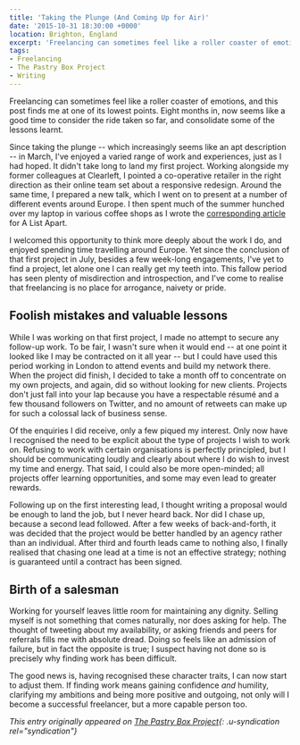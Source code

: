 ```yaml
---
title: 'Taking the Plunge (And Coming Up for Air)'
date: '2015-10-31 18:30:00 +0000'
location: Brighton, England
excerpt: 'Freelancing can sometimes feel like a roller coaster of emotions, and this post finds me at one of its lowest points. Eight months in, now seems like a good time to consider the ride taken so far, and consolidate some of the lessons learnt.'
tags:
- Freelancing
- The Pastry Box Project
- Writing
---
```

Freelancing can sometimes feel like a roller coaster of emotions, and this post finds me at one of its lowest points. Eight months in, now seems like a good time to consider the ride taken so far, and consolidate some of the lessons learnt.

Since taking the plunge -- which increasingly seems like an apt description -- in March, I've enjoyed a varied range of work and experiences, just as I had hoped. It didn't take long to land my first project. Working alongside my former colleagues at Clearleft, I pointed a co-operative retailer in the right direction as their online team set about a responsive redesign. Around the same time, I prepared a new talk, which I went on to present at a number of different events around Europe. I then spent much of the summer hunched over my laptop in various coffee shops as I wrote the [corresponding article][1] for A List Apart.

I welcomed this opportunity to think more deeply about the work I do, and enjoyed spending time travelling around Europe. Yet since the conclusion of that first project in July, besides a few week-long engagements, I've yet to find a project, let alone one I can really get my teeth into. This fallow period has seen plenty of misdirection and introspection, and I've come to realise that freelancing is no place for arrogance, naivety or pride.

## Foolish mistakes and valuable lessons

While I was working on that first project, I made no attempt to secure any follow-up work. To be fair, I wasn't sure when it would end -- at one point it looked like I may be contracted on it all year -- but I could have used this period working in London to attend events and build my network there. When the project did finish, I decided to take a month off to concentrate on my own projects, and again, did so without looking for new clients. Projects don't just fall into your lap because you have a respectable résumé and a few thousand followers on Twitter, and no amount of retweets can make up for such a colossal lack of business sense.

Of the enquiries I did receive, only a few piqued my interest. Only now have I recognised the need to be explicit about the type of projects I wish to work on. Refusing to work with certain organisations is perfectly principled, but I should be communicating loudly and clearly about where I do wish to invest my time and energy. That said, I could also be more open-minded; all projects offer learning opportunities, and some may even lead to greater rewards.

Following up on the first interesting lead, I thought writing a proposal would be enough to land the job, but I never heard back. Nor did I chase up, because a second lead followed. After a few weeks of back-and-forth, it was decided that the project would be better handled by an agency rather than an individual. After third and fourth leads came to nothing also, I finally realised that chasing one lead at a time is not an effective strategy; nothing is guaranteed until a contract has been signed.

## Birth of a salesman

Working for yourself leaves little room for maintaining any dignity. Selling myself is not something that comes naturally, nor does asking for help. The thought of tweeting about my availability, or asking friends and peers for referrals fills me with absolute dread. Doing so feels like an admission of failure, but in fact the opposite is true; I suspect having not done so is precisely why finding work has been difficult.

The good news is, having recognised these character traits, I can now start to adjust them. If finding work means gaining confidence *and* humility, clarifying my ambitions and being more positive and outgoing, not only will I become a successful freelancer, but a more capable person too.

_This entry originally appeared on [The Pastry Box Project][2]{: .u-syndication rel="syndication"}_

[1]: http://alistapart.com/article/thinking-responsively-a-framework-for-future-learning
[2]: https://the-pastry-box-project.net/paul-lloyd/2015-october-29
